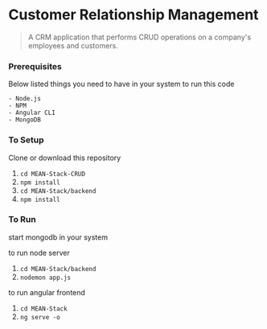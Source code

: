# Customer Relationship Management
> A CRM application that performs CRUD operations on a company's employees and customers.

### Prerequisites
Below listed things you need to have in your system to run this code

```
- Node.js
- NPM
- Angular CLI 
- MongoDB
```

### To Setup
Clone or download this repository

1. `cd MEAN-Stack-CRUD`
2. `npm install`
3. `cd MEAN-Stack/backend`
4. `npm install`

### To Run
start mongodb in your system

to run node server
1. `cd MEAN-Stack/backend`
2. `nodemon app.js`

to run angular frontend
1. `cd MEAN-Stack`
2. `ng serve -o`




